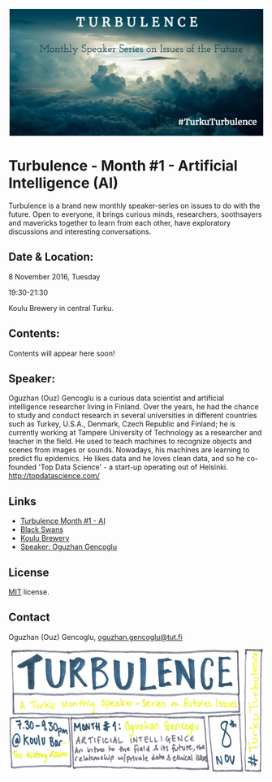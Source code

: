 <p align="center">
<img src="https://github.com/ogencoglu/TurkuTurbulence/blob/master/images/banner.png" height="250" ></a>
</p>

Turbulence - Month #1 - Artificial Intelligence (AI)
=====

Turbulence is a brand new monthly speaker-series on issues to do with the future. Open to everyone, it brings curious minds, researchers, soothsayers and mavericks together to learn from each other, have exploratory discussions and interesting conversations.

Date & Location:
-------

8 November 2016, Tuesday

19:30-21:30

Koulu Brewery in central Turku.


Contents:
-------

Contents will appear here soon!

Speaker:
-------

Oguzhan (Ouz) Gencoglu is a curious data scientist and artificial intelligence researcher living in Finland. Over the years, he had the chance to study and conduct research in several universities in different countries such as Turkey, U.S.A., Denmark, Czech Republic and Finland; he is currently working at Tampere University of Technology as a researcher and teacher in the field. He used to teach machines to recognize objects and scenes from images or sounds. Nowadays, his machines are learning to predict flu epidemics. He likes data and he loves clean data, and so he co-founded 'Top Data Science' - a start-up operating out of Helsinki.
http://topdatascience.com/

Links
-------

* [Turbulence Month #1 - AI](https://www.facebook.com/events/1618558308443347/)
* [Black Swans](https://www.facebook.com/blackswansfsst/)
* [Koulu Brewery](https://www.facebook.com/panimoravintolakoulu/)
* [Speaker: Oguzhan Gencoglu](https://fi.linkedin.com/in/ogencoglu)


License
-------
[MIT](https://github.com/ogencoglu/TurkuTurbulence/blob/master/license.txt) license.


Contact
---------------
Oguzhan (Ouz) Gencoglu, oguzhan.gencoglu@tut.fi

<p align="center">
<img src="https://github.com/ogencoglu/TurkuTurbulence/blob/master/images/Turbulence_m1.jpg" height="250" ></a>
</p>